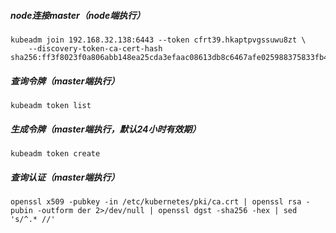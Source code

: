 ##### node连接master（node端执行）

```shell
kubeadm join 192.168.32.138:6443 --token cfrt39.hkaptpvgssuwu8zt \
    --discovery-token-ca-cert-hash sha256:ff3f8023f0a806abb148ea25cda3efaac08613db8c6467afe025988375833fb4
```

##### 查询令牌（master端执行）

```shell
kubeadm token list
```

##### 生成令牌（master端执行，默认24小时有效期）

```
kubeadm token create
```

##### 查询认证（master端执行）

```shell
openssl x509 -pubkey -in /etc/kubernetes/pki/ca.crt | openssl rsa -pubin -outform der 2>/dev/null | openssl dgst -sha256 -hex | sed 's/^.* //'
```

